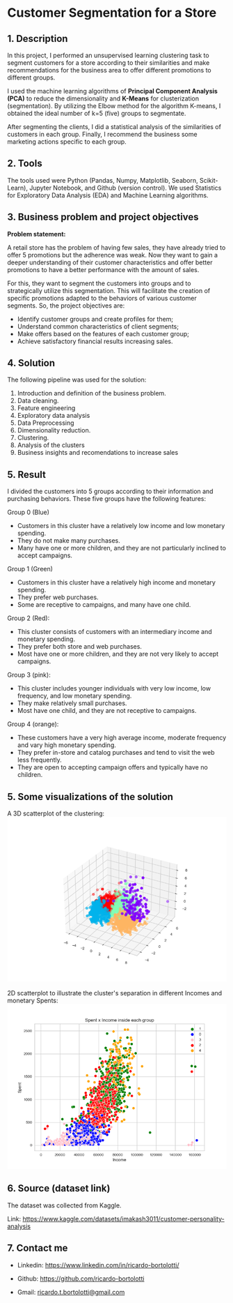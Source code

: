 # Customer Segmentation for a Store

## 1. Description

In this project, I performed an unsupervised learning clustering task to segment customers for a store according to their similarities and make recommendations for the business area to offer different promotions to different groups.

I used the machine learning algorithms of **Principal Component Analysis (PCA)** to reduce the dimensionality and **K-Means** for clusterization (segmentation).  By utilizing the Elbow method for the algorithm K-means, I obtained the ideal number of k=5 (five) groups to segmentate.

After segmenting the clients, I did a statistical analysis of the similarities of customers in each group. Finally, I recommend the business some marketing actions specific to each group.

## 2. Tools

The tools used were Python (Pandas, Numpy, Matplotlib, Seaborn, Scikit-Learn), Jupyter Notebook, and Github (version control). We used Statistics for Exploratory Data Analysis (EDA) and Machine Learning algorithms.

## 3. Business problem and project objectives

**Problem statement:**

A retail store has the problem of having few sales, they have already tried to offer 5 promotions but the adherence was weak. Now they want to gain a deeper understanding of their customer characteristics and offer better promotions to have a better performance with the amount of sales.

For this, they want to segment the customers into groups and to strategically utilize this segmentation. This will facilitate the creation of specific promotions adapted to the behaviors of various customer segments. So, the project objectives are:

+ Identify customer groups and create profiles for them;
+ Understand common characteristics of client segments;
+ Make offers based on the features of each customer group;
+ Achieve satisfactory financial results increasing sales.

## 4. Solution

The following pipeline was used for the solution:

1. Introduction and definition of the business problem.
2. Data cleaning.
3. Feature engineering
4. Exploratory data analysis
5. Data Preprocessing
6. Dimensionality reduction.
7. Clustering.
8. Analysis of the clusters
9. Business insights and recomendations to increase sales

## 5. Result

I divided the customers into 5 groups according to their information and purchasing behaviors. These five groups have the following features:

Group 0 (Blue)
+ Customers in this cluster have a relatively low income and low monetary spending.
+ They do not make many purchases.
+ Many have one or more children, and they are not particularly inclined to accept campaigns.

Group 1 (Green)
+ Customers in this cluster have a relatively high income and monetary spending.
+ They prefer web purchases.
+ Some are receptive to campaigns, and many have one child.

Group 2 (Red):
+ This cluster consists of customers with an intermediary income and monetary spending.
+ They prefer both store and web purchases.
+ Most have one or more children, and they are not very likely to accept campaigns.

Group 3 (pink):
+ This cluster includes younger individuals with very low income, low frequency, and low monetary spending.
+ They make relatively small purchases.
+ Most have one child, and they are not receptive to campaigns.

Group 4 (orange): 
+ These customers have a very high average income, moderate frequency and vary high monetary spending.
+ They prefer in-store and catalog purchases and tend to visit the web less frequently.
+ They are open to accepting campaign offers and typically have no children.

## 5. Some visualizations of the solution

A 3D scatterplot of the clustering:
![](3d_scatterplot.png)

2D scatterplot to illustrate the cluster's separation in different Incomes and monetary Spents:
![](spent_income.png)

## 6. Source (dataset link)

The dataset was collected from Kaggle.

Link: https://www.kaggle.com/datasets/imakash3011/customer-personality-analysis

## 7. Contact me

+ Linkedin: https://www.linkedin.com/in/ricardo-bortolotti/

+ Github: https://github.com/ricardo-bortolotti

+ Gmail: ricardo.t.bortolotti@gmail.com
